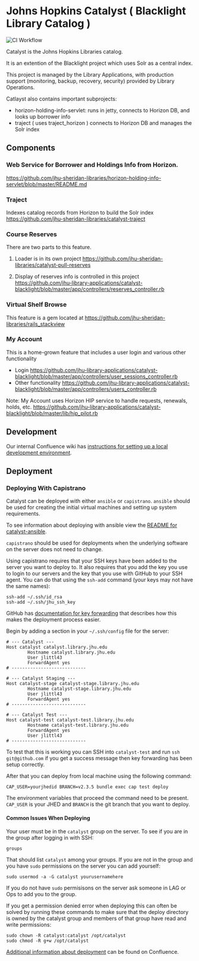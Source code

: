 # Johns Hopkins Catalyst ( Blacklight Library Catalog )
![CI Workflow](https://github.com/jhu-library-applications/catalyst-blacklight/workflows/CI/badge.svg?branch=main)

Catalyst is the Johns Hopkins Libraries catalog.

It is an extention of the Blacklight project which uses Solr as a central index.

This project is managed by the Library Applications, with production support (monitoring, backup, recovery, security) provided by Library Operations.

Catlayst also contains important subprojects:

- horizon-holding-info-servlet: runs in jetty, connects to Horizon DB, and looks up borrower info
- traject ( uses traject_horizon ) connects to Horizon DB and manages the Solr index

## Components

### Web Service for Borrower and Holdings Info from Horizon.
https://github.com/jhu-sheridan-libraries/horizon-holding-info-servlet/blob/master/README.md

### Traject
Indexes catalog records from Horizon to build the Solr index
https://github.com/jhu-sheridan-libraries/catalyst-traject

### Course Reserves
There are two parts to this feature.
1. Loader is in its own project
https://github.com/jhu-sheridan-libraries/catalyst-pull-reserves

2. Display of reserves info is controlled in this project
https://github.com/jhu-library-applications/catalyst-blacklight/blob/master/app/controllers/reserves_controller.rb

### Virtual Shelf Browse
This feature is a gem located at
https://github.com/jhu-sheridan-libraries/rails_stackview

### My Account
This is a home-grown feature that includes a user login and various other functionality
- Login
https://github.com/jhu-library-applications/catalyst-blacklight/blob/master/app/controllers/user_sessions_controller.rb
- Other functionality
https://github.com/jhu-library-applications/catalyst-blacklight/blob/master/app/controllers/users_controller.rb

Note: My Account uses Horizon HIP service to handle requests, renewals, holds, etc.
https://github.com/jhu-library-applications/catalyst-blacklight/blob/master/lib/hip_pilot.rb

## Development

Our internal Confluence wiki has [instructions for setting up a local development environment](https://jhulibraries.atlassian.net/wiki/spaces/CATALYST/pages/31555846/HOWTO+Local+Sandbox+Setup).

## Deployment

### Deploying With Capistrano

Catalyst can be deployed with either `ansible` or `capistrano`. `ansible` should be used
for creating the initial virtual machines and setting up system requirements.

To see information about deploying with ansible view the [README for catalyst-ansible](https://github.com/jhu-library-applications/catalyst-ansible/).

`capistrano` should be used for deployments when the underlying software on the server does not need to
change.

Using capistrano requires that your SSH keys have been added to the server you want to
deploy to. It also requires that you add the key you use to login to our servers
and the key that you use with GitHub to your SSH agent. You can do that using
the `ssh-add` command (your keys may not have the same names):

```
ssh-add ~/.ssh/id_rsa
ssh-add ~/.ssh/jhu_ssh_key
```

GitHub has [documentation for key forwarding](https://docs.github.com/en/developers/overview/using-ssh-agent-forwarding) that describes how
this makes the deployment process easier.

Begin by adding a section in your `~/.ssh/config` file for the server:

```
# --- Catalyst ---
Host catalyst catalyst.library.jhu.edu
        Hostname catalyst.library.jhu.edu
        User jlittl43
        ForwardAgent yes
# ----------------------------

# --- Catalyst Staging ---
Host catalyst-stage catalyst-stage.library.jhu.edu
        Hostname catalyst-stage.library.jhu.edu
        User jlittl43
        ForwardAgent yes
# ----------------------------

# --- Catalyst Test ---
Host catalyst-test catalyst-test.library.jhu.edu
        Hostname catalyst-test.library.jhu.edu
        ForwardAgent yes
        User jlittl43
# ----------------------------
```

To test that this is working you can SSH into `catalyst-test` and
run `ssh git@github.com` if you get a success message then key
forwarding has been setup correctly.

After that you can deploy from local machine using the following
command:

```
CAP_USER=yourjhedid BRANCH=v2.3.5 bundle exec cap test deploy
```

The environment variables that proceed the command need to be
present. `CAP_USER` is your JHED and `BRANCH` is the git branch
that you want to deploy.

#### Common Issues When Deploying

Your user must be in the `catalyst` group on the server. To
see if you are in the group after logging in with SSH:

`groups`

That should list `catalyst` among your groups. If you are not
in the group and you have `sudo` permissions on the server you can
add yourself:

```
sudo usermod -a -G catalyst yourusernamehere
```

If you do not have `sudo` permisisons on the server ask someone in
LAG or Ops to add you to the group.

If you get a permission denied error when deploying this can
often be solved by running these commands to make sure that
the deploy directory is owned by the catalyst group and members
of that group have read and write permissions:

```
sudo chown -R catalyst:catalyst /opt/catalyst
sudo chmod -R g+w /opt/catalyst
```

[Additional information about deployment](https://jhulibraries.atlassian.net/wiki/spaces/CATALYST/pages/825655305/Deploying+Catalyst+with+Capistrano+and+Ansible)
can be found on Confluence.
